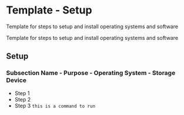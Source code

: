 <!-- ======================================== template-setup.md Start ======================================== -->


<!-- ------------------------------ Intro Start ------------------------------ -->

# Template - Setup

Template for steps to setup and install operating systems and software

<!-- ------------------------------ Intro End ------------------------------ -->


<!-- ------------------------------ Overview Start ------------------------------ -->

Template for steps to setup and install operating systems and software

<!-- ------------------------------ Overview End ------------------------------ -->


<!-- ------------------------------ Setup Start ------------------------------ -->

## Setup

<!-- ++++++++++++++++++++ Subsection Start ++++++++++++++++++++ -->

### Subsection Name - Purpose - Operating System - Storage Device

* Step 1
* Step 2
* Step 3 `this is a command to run`

<!-- ++++++++++++++++++++ Subsection End ++++++++++++++++++++ -->


<!-- ------------------------------ Setup End ------------------------------ -->


<!-- ------------------------------ Outro Start ------------------------------ -->

<!-- ------------------------------ Outro End ------------------------------ -->


<!-- ======================================== template-setup.md End ======================================== -->
